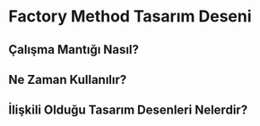 # Factory Method Tasarım Deseni #


## Çalışma Mantığı Nasıl?



## Ne Zaman Kullanılır?



## İlişkili Olduğu Tasarım Desenleri Nelerdir?
